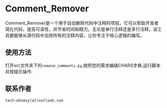 # Comment_Remover

Comment_Remover是一个用于自动删除代码中注释的项目。它可以帮助开发者简化代码，提高可读性，并节省时间和精力。无论是单行注释还是多行注释，该工具都能够从源代码中去除所有的注释内容，让你专注于核心逻辑的编写。

## 使用方法

打开src文件夹下的`remove_comments.py`,按照您的需求编辑CHARS字典,运行脚本并按提示操作.

## 联系作者

`tech-whimsy(at)outlook.com`
